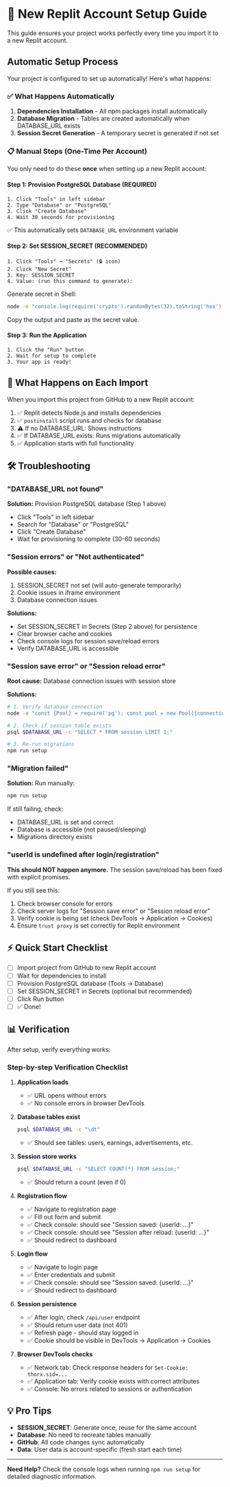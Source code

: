 
# 🚀 New Replit Account Setup Guide

This guide ensures your project works perfectly every time you import it to a new Replit account.

## Automatic Setup Process

Your project is configured to set up automatically! Here's what happens:

### ✅ What Happens Automatically

1. **Dependencies Installation** - All npm packages install automatically
2. **Database Migration** - Tables are created automatically when DATABASE_URL exists
3. **Session Secret Generation** - A temporary secret is generated if not set

### 📋 Manual Steps (One-Time Per Account)

You only need to do these **once** when setting up a new Replit account:

#### Step 1: Provision PostgreSQL Database (REQUIRED)
```
1. Click "Tools" in left sidebar
2. Type "Database" or "PostgreSQL"
3. Click "Create Database"
4. Wait 30 seconds for provisioning
```
✅ This automatically sets `DATABASE_URL` environment variable

#### Step 2: Set SESSION_SECRET (RECOMMENDED)
```
1. Click "Tools" → "Secrets" (🔒 icon)
2. Click "New Secret"
3. Key: SESSION_SECRET
4. Value: (run this command to generate):
```

Generate secret in Shell:
```bash
node -e "console.log(require('crypto').randomBytes(32).toString('hex'))"
```

Copy the output and paste as the secret value.

#### Step 3: Run the Application
```
1. Click the "Run" button
2. Wait for setup to complete
3. Your app is ready!
```

## 🔄 What Happens on Each Import

When you import this project from GitHub to a new Replit account:

1. ✅ Replit detects Node.js and installs dependencies
2. ✅ `postinstall` script runs and checks for database
3. ⚠️  If no DATABASE_URL: Shows instructions
4. ✅ If DATABASE_URL exists: Runs migrations automatically
5. ✅ Application starts with full functionality

## 🛠️ Troubleshooting

### "DATABASE_URL not found"
**Solution:** Provision PostgreSQL database (Step 1 above)
- Click "Tools" in left sidebar
- Search for "Database" or "PostgreSQL"
- Click "Create Database"
- Wait for provisioning to complete (30-60 seconds)

### "Session errors" or "Not authenticated"
**Possible causes:**
1. SESSION_SECRET not set (will auto-generate temporarily)
2. Cookie issues in iframe environment
3. Database connection issues

**Solutions:**
- Set SESSION_SECRET in Secrets (Step 2 above) for persistence
- Clear browser cache and cookies
- Check console logs for session save/reload errors
- Verify DATABASE_URL is accessible

### "Session save error" or "Session reload error"
**Root cause:** Database connection issues with session store

**Solutions:**
```bash
# 1. Verify database connection
node -e "const {Pool} = require('pg'); const pool = new Pool({connectionString: process.env.DATABASE_URL}); pool.query('SELECT NOW()').then(r => {console.log('✅ Connected:', r.rows[0]); pool.end();}).catch(e => {console.error('❌ Error:', e.message); pool.end();})"

# 2. Check if session table exists
psql $DATABASE_URL -c "SELECT * FROM session LIMIT 1;"

# 3. Re-run migrations
npm run setup
```

### "Migration failed"
**Solution:** Run manually:
```bash
npm run setup
```

If still failing, check:
- DATABASE_URL is set and correct
- Database is accessible (not paused/sleeping)
- Migrations directory exists

### "userId is undefined after login/registration"
**This should NOT happen anymore.** The session save/reload has been fixed with explicit promises.

If you still see this:
1. Check browser console for errors
2. Check server logs for "Session save error" or "Session reload error"
3. Verify cookie is being set (check DevTools → Application → Cookies)
4. Ensure `trust proxy` is set correctly for Replit environment

## ⚡ Quick Start Checklist

- [ ] Import project from GitHub to new Replit account
- [ ] Wait for dependencies to install
- [ ] Provision PostgreSQL database (Tools → Database)
- [ ] Set SESSION_SECRET in Secrets (optional but recommended)
- [ ] Click Run button
- [ ] ✅ Done!

## 📊 Verification

After setup, verify everything works:

### Step-by-step Verification Checklist

1. **Application loads**
   - ✅ URL opens without errors
   - ✅ No console errors in browser DevTools

2. **Database tables exist**
   ```bash
   psql $DATABASE_URL -c "\dt"
   ```
   - ✅ Should see tables: users, earnings, advertisements, etc.

3. **Session store works**
   ```bash
   psql $DATABASE_URL -c "SELECT COUNT(*) FROM session;"
   ```
   - ✅ Should return a count (even if 0)

4. **Registration flow**
   - ✅ Navigate to registration page
   - ✅ Fill out form and submit
   - ✅ Check console: should see "Session saved: {userId: ...}"
   - ✅ Check console: should see "Session after reload: {userId: ...}"
   - ✅ Should redirect to dashboard

5. **Login flow**
   - ✅ Navigate to login page
   - ✅ Enter credentials and submit
   - ✅ Check console: should see "Session saved: {userId: ...}"
   - ✅ Should redirect to dashboard

6. **Session persistence**
   - ✅ After login, check `/api/user` endpoint
   - ✅ Should return user data (not 401)
   - ✅ Refresh page - should stay logged in
   - ✅ Cookie should be visible in DevTools → Application → Cookies

7. **Browser DevTools checks**
   - ✅ Network tab: Check response headers for `Set-Cookie: thorx.sid=...`
   - ✅ Application tab: Verify cookie exists with correct attributes
   - ✅ Console: No errors related to sessions or authentication

## 💡 Pro Tips

- **SESSION_SECRET**: Generate once, reuse for the same account
- **Database**: No need to recreate tables manually
- **GitHub**: All code changes sync automatically
- **Data**: User data is account-specific (fresh start each time)

---

**Need Help?** Check the console logs when running `npm run setup` for detailed diagnostic information.
